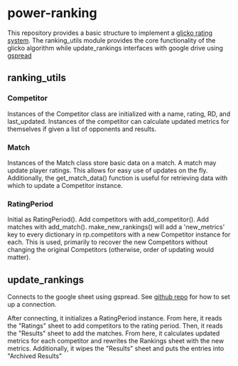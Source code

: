 # power-ranking

This repository provides a basic structure to implement a [glicko rating system](http://www.glicko.net/glicko/glicko.pdf). The ranking_utils module provides the core functionality of the glicko algorithm while update_rankings interfaces with google drive using [gspread](https://github.com/burnash/gspread)


## ranking_utils

### Competitor

Instances of the Competitor class are initialized with a name, rating, RD, and last_updated. Instances of the competitor can calculate updated metrics for themselves if given a list of opponents and results.

### Match

Instances of the Match class store basic data on a match. A match may update player ratings. This allows for easy use of updates on the fly. Additionally, the get_match_data() function is useful for retrieving data with which to update a Competitor instance.

### RatingPeriod

Initial as RatingPeriod(). Add competitors with add_competitor(). Add matches with add_match(). make_new_rankings() will add a 'new_metrics' key to every dictionary in rp.competitors with a new Competitor instance for each. This is used, primarily to recover the new Competitors without changing the original Competitors (otherwise, order of updating would matter).

## update_rankings

Connects to the google sheet using gspread. See [github repo](https://github.com/burnash/gspread) for how to set up a connection.

After connecting, it initializes a RatingPeriod instance. From here, it reads the "Ratings" sheet to add competitors to the rating period. Then, it reads the "Results" sheet to add the matches. From here, it calculates updated metrics for each competitor and rewrites the Rankings sheet with the new metrics. Additionally, it wipes the "Results" sheet and puts the entries into "Archived Results"
